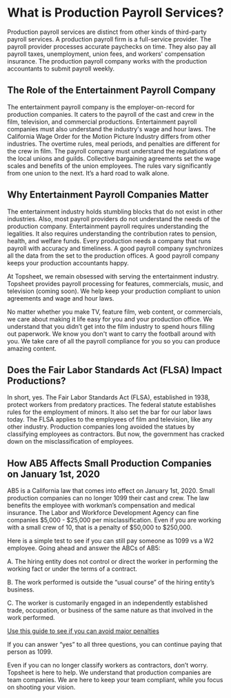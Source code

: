 # What is Production Payroll Services? 

Production payroll services are distinct from other kinds of third-party payroll services. A production payroll firm is a full-service provider. The payroll provider processes accurate paychecks on time. They also pay all payroll taxes, unemployment, union fees, and workers' compensation insurance.  The production payroll company works with the production accountants to submit payroll weekly.

## The Role of the Entertainment Payroll Company

The entertainment payroll company is the employer-on-record for production companies. It caters to the payroll of the cast and crew in the film, television, and commercial productions. Entertainment payroll companies must also understand the industry's wage and hour laws. The California Wage Order for the Motion Picture Industry differs from other industries. The overtime rules, meal periods, and penalties are different for the crew in film. The payroll company must understand the regulations of the local unions and guilds. Collective bargaining agreements set the wage scales and benefits of the union employees. The rules vary significantly from one union to the next. It’s a hard road to walk alone. 

## Why Entertainment Payroll Companies Matter

The entertainment industry holds stumbling blocks that do not exist in other industries. Also, most payroll providers do not understand the needs of the production company. Entertainment payroll requires understanding the legalities. It also requires understanding the contribution rates to pension, health, and welfare funds. Every production needs a company that runs payroll with accuracy and timeliness. A good payroll company synchronizes all the data from the set to the production offices.  A good payroll company keeps your production accountants happy. 

<section class="plug">
At Topsheet, we remain obsessed with serving the entertainment industry. Topsheet provides payroll processing for features, commercials, music, and television (coming soon). We help keep your production compliant to union agreements and wage and hour laws. 
	
No matter whether you make TV, feature film, web content, or commercials, we care about making it life easy for you and your production office. We understand that you didn’t get into the film industry to spend hours filling out paperwork. We know you don't want to carry the football around with you. We take care of all the payroll compliance for you so you can produce amazing content. 
</section>

## Does the Fair Labor Standards Act (FLSA) Impact Productions?

In short, yes. The Fair Labor Standards Act (FLSA), established in 1938, protect workers from predatory practices. The federal statute establishes rules for the employment of minors. It also set the bar for our labor laws today. The FLSA applies to the employees of film and television, like any other industry. Production companies long avoided the statues by  classifying employees as contractors. But now, the government has cracked down on the misclassification of employees. 

## How AB5 Affects Small Production Companies on January 1st, 2020

AB5 is a California law that comes into effect on January 1st, 2020. Small production companies can no longer 1099 their cast and crew. The law benefits the employee with workman’s compensation and medical insurance. The Labor and Workforce Development Agency can fine companies $5,000 - $25,000 per misclassification. Even if you are working with a small crew of 10, that is a penalty of $50,000 to $250,000. 

Here is a simple test to see if you can still pay someone as 1099 vs a W2 employee. Going ahead and answer the ABCs of AB5:

A. The hiring entity does not control or direct the worker in performing the working fact or under the terms of a contract.

B. The work performed is outside the “usual course” of the hiring entity’s business.

C. The worker is customarily engaged in an independently established trade, occupation, or business of the same nature as that involved in the work performed.

[Use this guide to see if you can avoid major penalties](https://topsheet.io/blog/everything-productions-need-to-know-ab5-law)

If you can answer “yes” to all three questions, you can continue paying that person as 1099.

<section class="plug">
Even if you can no longer classify workers as contractors, don’t worry. Topsheet is here to help. We understand that production companies are team companies. We are here to keep your team compliant, while you focus on shooting your vision. 
</section>